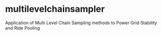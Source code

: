 # multilevelchainsampler
 Application of Multi Level Chain Sampling methods to Power Grid Stability and Ride Pooling
